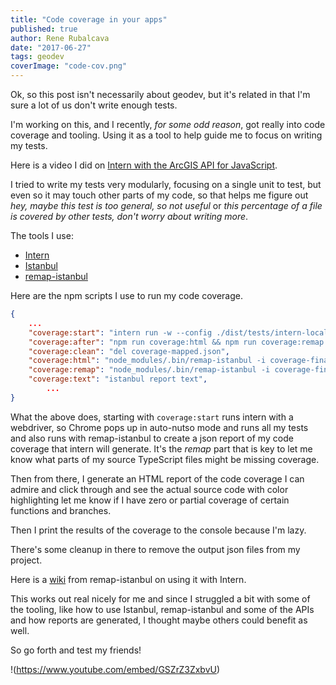 ```yaml
---
title: "Code coverage in your apps"
published: true
author: Rene Rubalcava
date: "2017-06-27"
tags: geodev
coverImage: "code-cov.png"
---
```


Ok, so this post isn't necessarily about geodev, but it's related in that I'm sure a lot of us don't write enough tests.

I'm working on this, and I recently, _for some odd reason_, got really into code coverage and tooling. Using it as a tool to help guide me to focus on writing my tests.

Here is a video I did on [Intern with the ArcGIS API for JavaScript](https://www.youtube.com/watch?v=Lbu02Py3q68).

I tried to write my tests very modularly, focusing on a single unit to test, but even so it may touch other parts of my code, so that helps me figure out _hey, maybe this test is too general, so not useful_ or _this percentage of a file is covered by other tests, don't worry about writing more_.

The tools I use:

- [Intern](https://theintern.github.io/)
- [Istanbul](https://github.com/gotwarlost/istanbul)
- [remap-istanbul](https://github.com/SitePen/remap-istanbul)

Here are the npm scripts I use to run my code coverage.

```json
{
    ...
    "coverage:start": "intern run -w --config ./dist/tests/intern-local.js reporters=Pretty reporters=node_modules/remap-istanbul/lib/intern-reporters/JsonCoverage && npm run coverage:after",
    "coverage:after": "npm run coverage:html && npm run coverage:remap && del coverage-final.json && npm run coverage:text && npm run coverage:clean",
    "coverage:clean": "del coverage-mapped.json",
    "coverage:html": "node_modules/.bin/remap-istanbul -i coverage-final.json -t html -o html-report",
    "coverage:remap": "node_modules/.bin/remap-istanbul -i coverage-final.json -o coverage-mapped.json",
    "coverage:text": "istanbul report text",
        ...
}
```

What the above does, starting with `coverage:start` runs intern with a webdriver, so Chrome pops up in auto-nutso mode and runs all my tests and also runs with remap-istanbul to create a json report of my code coverage that intern will generate. It's the _remap_ part that is key to let me know what parts of my source TypeScript files might be missing coverage.

Then from there, I generate an HTML report of the code coverage I can admire and click through and see the actual source code with color highlighting let me know if I have zero or partial coverage of certain functions and branches.

Then I print the results of the coverage to the console because I'm lazy.

There's some cleanup in there to remove the output json files from my project.

Here is a [wiki](https://github.com/SitePen/remap-istanbul/wiki/Intern-How-To) from remap-istanbul on using it with Intern.

This works out real nicely for me and since I struggled a bit with some of the tooling, like how to use Istanbul, remap-istanbul and some of the APIs and how reports are generated, I thought maybe others could benefit as well.

So go forth and test my friends!

!(https://www.youtube.com/embed/GSZrZ3ZxbvU)
